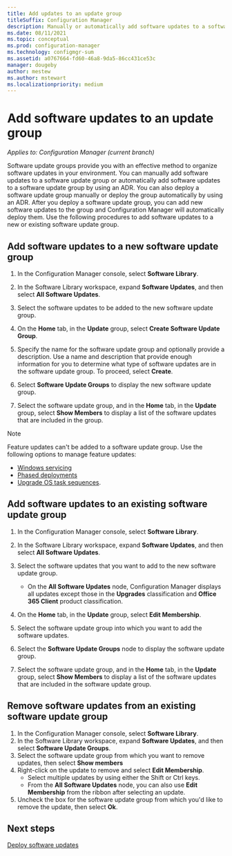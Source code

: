 ```yaml
---
title: Add updates to an update group 
titleSuffix: Configuration Manager
description: Manually or automatically add software updates to a software update group in your environment.
ms.date: 08/11/2021
ms.topic: conceptual
ms.prod: configuration-manager
ms.technology: configmgr-sum
ms.assetid: a0767664-fd60-46a8-9da5-86cc431ce53c
manager: dougeby
author: mestew
ms.author: mstewart
ms.localizationpriority: medium
---
```


# Add software updates to an update group  

*Applies to: Configuration Manager (current branch)*

 Software update groups provide you with an effective method to organize software updates in your environment. You can manually add software updates to a software update group or automatically add software updates to a software update group by using an ADR. You can also deploy a software update group manually or deploy the group automatically by using an ADR. After you deploy a software update group, you can add new software updates to the group and Configuration Manager will automatically deploy them. Use the following procedures to add software updates to a new or existing software update group.  

## Add software updates to a new software update group  

1. In the Configuration Manager console, select **Software Library**.  

1. In the Software Library workspace, expand **Software Updates**, and then select **All Software Updates**.  

1. Select the software updates to be added to the new software update group.  

1. On the **Home** tab, in the **Update** group, select **Create Software Update Group**.  

1. Specify the name for the software update group and optionally provide a description. Use a name and description that provide enough information for you to determine what type of software updates are in the software update group. To proceed, select **Create**.  

1. Select **Software Update Groups** to display the new software update group.  

1. Select the software update group, and in the **Home** tab, in the **Update** group, select **Show Members** to display a list of the software updates that are included in the group.  

> [!Note]
> Feature updates can't be added to a software update group.<!--10507437--> Use the following options to manage feature updates:
> - [Windows servicing](../../osd/deploy-use/manage-windows-as-a-service.md)
> - [Phased deployments](../../osd/deploy-use/create-phased-deployment-for-task-sequence.md)
> - [Upgrade OS task sequences](../../osd/deploy-use/create-a-task-sequence-to-upgrade-an-operating-system.md).

## Add software updates to an existing software update group  

1. In the Configuration Manager console, select **Software Library**.  

1. In the Software Library workspace, expand **Software Updates**, and then select **All Software Updates**.  

1. Select the software updates that you want to add to the new software update group.  
    - On the **All Software Updates** node, Configuration Manager displays all updates except those in the **Upgrades** classification and **Office 365 Client** product classification.  

1. On the **Home** tab, in the **Update** group, select **Edit Membership**.  

1. Select the software update group into which you want to add the software updates.  

1. Select the **Software Update Groups** node to display the software update group.  

1. Select the software update group, and in the **Home** tab, in the **Update** group, select **Show Members** to display a list of the software updates that are included in the software update group.  

## Remove software updates from an existing software update group

1. In the Configuration Manager console, select **Software Library**.
1. In the Software Library workspace, expand **Software Updates**, and then select **Software Update Groups**.
1. Select the software update group from which you want to remove updates, then select **Show members**
1. Right-click on the update to remove and select **Edit Membership**.
   - Select multiple updates by using either the Shift or Ctrl keys.
   - From the **All Software Updates** node, you can also use **Edit Membership** from the ribbon after selecting an update.
1. Uncheck the box for the software update group from which you'd like to remove the update, then select **Ok**.  

## Next steps

[Deploy software updates](deploy-software-updates.md)
